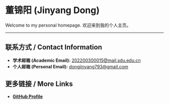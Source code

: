 # 董锦阳 (Jinyang Dong)

Welcome to my personal homepage. 欢迎来到我的个人主页。

---

## 联系方式 / Contact Information

*   **学术邮箱 (Academic Email):** [202200300015@mail.sdu.edu.cn](mailto:202200300015@mail.sdu.edu.cn)
*   **个人邮箱 (Personal Email):** [dongjinyang793@gmail.com](mailto:dongjinyang793@gmail.com)

## 更多链接 / More Links

*   [**GitHub Profile**](https://github.com/qingerdjy)

